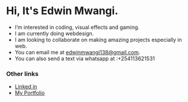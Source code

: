 # Hi, It's Edwin Mwangi.


* I’m interested in coding, visual effects and gaming.
* I am currently doing webdesign.
* I am looking to collaborate on making amazing projects especially in web.
* You can email me at edwinmwangi138@gmail.com.
* You can also send a text via whatsapp at :+254113621531

### **Other links**
<!-- links -->
* [Linked in](https://www.linkedin.com/in/edwin-irungu/)
* [My Portfolio](https://edwin-mwangi.epizy.com/)
